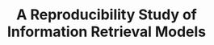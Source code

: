---
title: "A Reproducibility Study of Information Retrieval Models"
collection: publications
paperurl: 'http://peilin-yang.github.io/files/pub/ictir2016_long.pdf'
talk: 'http://peilin-yang.github.io/files/slides/ICTIR2016_Reproduce.pdf'
demo: 'https://rise.eecis.udel.edu/'
pubtag: 'model'
citation: '<strong>Peilin Yang</strong> and Hui Fang. <strong><i>A Reproducibility Study of Information Retrieval Models</i></strong>. In Proceedings of the 2016 ACM International Conference on the Theory of Information Retrieval (ICTIR&#39;2016). ACM, New York, NY, USA, 77-86.'
bibtex: '<pre>@inproceedings{Yang:2016:RSI:2970398.2970415,<br>
 author = {Yang, Peilin and Fang, Hui},<br>
 title = {A Reproducibility Study of Information Retrieval Models},<br>
 booktitle = {Proceedings of the 2016 ACM International Conference on the Theory of Information Retrieval},<br>
 series = {ICTIR &#39;16},<br>
 year = {2016},<br>
 isbn = {978-1-4503-4497-5},<br>
 location = {Newark, Delaware, USA},<br>
 pages = {77--86},<br>
 numpages = {10},<br>
 url = {http://doi.acm.org/10.1145/2970398.2970415},<br>
 doi = {10.1145/2970398.2970415},<br>
 acmid = {2970415},<br>
 publisher = {ACM},<br>
 address = {New York, NY, USA},<br>
 keywords = {evaluation system, ranking models, reproduciblity},<br>
} <br>
</pre>'
---